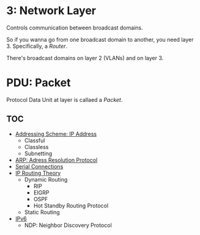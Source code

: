 # 3: Network Layer

Controls communication between broadcast domains.

So if you wanna go from one broadcast domain to another, you need layer 3. Specifically, a _Router_.

There's broadcast domains on layer 2 (VLANs) and on layer 3.

# PDU: Packet

Protocol Data Unit at layer is callaed a _Packet_.

## TOC

* [Addressing Scheme: IP Address](./ip)
  * Classful
  * Classless
  * Subnetting
* [ARP: Adress Resolution Protocol](./arp)
* [Serial Connections](./serial)
* [IP Routing Theory](./iprouting)
  * Dynamic Routing
    * RIP
    * EIGRP
    * OSPF
    * Hot Standby Routing Protocol
  * Static Routing
* [IPv6](./ipv6)
  * NDP: Neighbor Discovery Protocol
